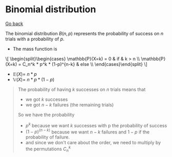 # Binomial distribution

[Go back](..)

The binomial distribution $B(n,p)$ represents the probability of success on $n$ trials with a probability of $p$.

* The mass function is

<div>
\[
\begin{split}\begin{cases}
\mathbb{P}(X=k) = 0 & if & k > n  \\
\mathbb{P}(X=k) =  C_n^k * p^k * (1-p)^{n-k}  & else  \\
\end{cases}\end{split}
\]
</div>

* $\mathbb{E}(X) = \ n * p$
* $\mathbb{V}(X) = \ n * p * (1-p)$

> The probability of having $k$ successes on $n$ trials means that
> 
> * we got $k$ successes
> * we got $n-k$ failures (the remaining trials)
> 
> So we have the probability
> 
> * $p^k$ because we want $k$ successes with p the probability of success
> * $(1-p)^{(n-k)}$ because we want $n-k$ failures and $1-p$ if the probability of failure.
> * and since we don't care about the order, we need to multiply by the permutations $C_n^k$